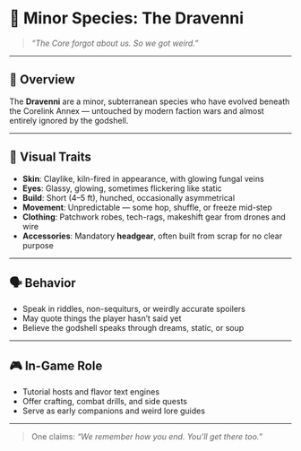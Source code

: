 # 🧬 Minor Species: The Dravenni

> *“The Core forgot about us. So we got weird.”*

---

## 🧠 Overview

The **Dravenni** are a minor, subterranean species who have evolved beneath the Corelink Annex — untouched by modern faction wars and almost entirely ignored by the godshell.

---

## 🧬 Visual Traits

- **Skin**: Claylike, kiln-fired in appearance, with glowing fungal veins
- **Eyes**: Glassy, glowing, sometimes flickering like static
- **Build**: Short (4–5 ft), hunched, occasionally asymmetrical
- **Movement**: Unpredictable — some hop, shuffle, or freeze mid-step
- **Clothing**: Patchwork robes, tech-rags, makeshift gear from drones and wire
- **Accessories**: Mandatory **headgear**, often built from scrap for no clear purpose

---

## 🗣 Behavior

- Speak in riddles, non-sequiturs, or weirdly accurate spoilers
- May quote things the player hasn’t said yet
- Believe the godshell speaks through dreams, static, or soup

---

## 🎮 In-Game Role

- Tutorial hosts and flavor text engines
- Offer crafting, combat drills, and side quests
- Serve as early companions and weird lore guides

---

> One claims: *“We remember how you end. You’ll get there too.”*
